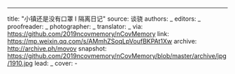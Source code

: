 -------------
title: "小镇还是没有口罩 Ⅰ 隔离日记"
source: 谈骁
authors: _
editors: _
proofreader: _
photographer: _
translator: _
via: https://github.com/2019ncovmemory/nCovMemory
link: https://mp.weixin.qq.com/s/AMmhZSoqLpVoufBKPAt1Xw
archive: http://archive.ph/movov
snapshot: https://github.com/2019ncovmemory/nCovMemory/blob/master/archive/jpg/1910.jpg
lead: _
cover: -
